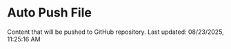 # Auto Push File

Content that will be pushed to GitHub repository.
Last updated: 08/23/2025, 11:25:16 AM
